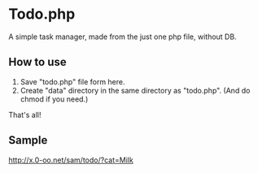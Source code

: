 # Todo.php

A simple task manager, made from the just one php file, without DB.

## How to use

1. Save "todo.php" file form here.
1. Create "data" directory in the same directory as "todo.php". (And do chmod if you need.)

That's all!

## Sample

http://x.0-oo.net/sam/todo/?cat=Milk
